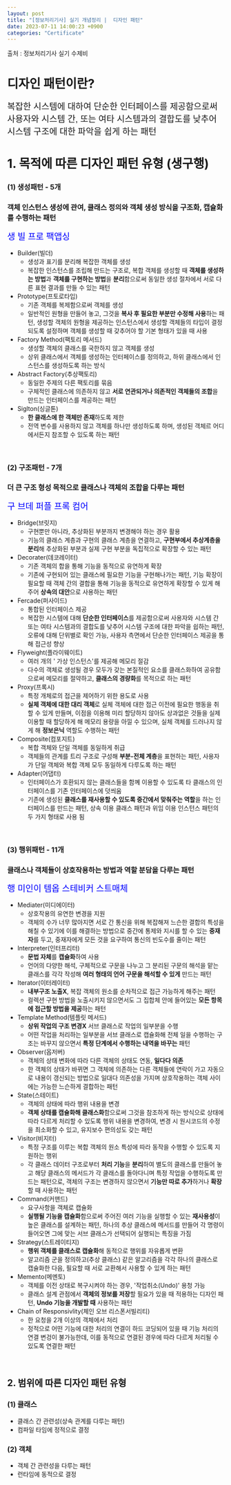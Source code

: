 ```yaml
---
layout: post
title: "[정보처리기사] 실기 개념정리 |  디자인 패턴"
date: 2023-07-11 14:00:23 +0900
categories: "Certificate"
---
```


출처 : 정보처리기사 실기 수제비 

# 디자인 패턴이란?
<font style='font-family: Arial, sans-serif; font-size: 20px; font-weight: bord;'>복잡한 시스템에 대하여 단순한 인터페이스를 제공함으로써 사용자와 시스템 간, 또는 여타 시스템과의 결합도를 낮추어 시스템 구조에 대한 파악을 쉽게 하는 패턴
</font>
<br>

# 1. 목적에 따른 디자인 패턴 유형 (생구행)
### (1) 생성패턴 - 5개
### 객체 인스턴스 생성에 관여, 클래스 정의와 객체 생성 방식을 구조화, 캡슐화를 수행하는 패턴
<font style='color: blue; font-family: Arial, sans-serif; font-size: 20px; font-weight: bord;'>생 빌 프로 팩앱싱</font>   
- Builder(빌더)
  - 생성과 표기를 분리해 복잡한 객체를 생성
  - 복잡한 인스턴스를 조립해 만드는 구조로, 복합 객체를 생성할 때 **객체를 생성하는 방법**과 **객체를 구현하는 방법**을 **분리**함으로써 동일한 생성 절차에서 서로 다른 표현 결과를 만들 수 있는 패턴
- Prototype(프토로타입)
   - 기존 객체를 복제함으로써 객체를 생성
   - 일반적인 원형을 만들어 놓고, 그것을 **복사 후 필요한 부분만 수정해 사용**하는 패턴, 생성할 객체의 원형을 제공하는 인스턴스에서 생성할 객체들의 타입이 결정되도록 설정하며 객체를 생성할 때 갖추어야 할 기본 형태가 있을 때 사용
- Factory Method(팩토리 메서드) 
   - 생성할 객체의 클래스를 국한하지 않고 객체를 생성
   - 상위 클래스에서 객체를 생성하는 인터페이스를 정의하고, 하위 클래스에서 인스턴스를 생성하도록 하는 방식
- Abstract Factory(추상팩토리) 
   - 동일한 주제의 다른 팩토리를 묶음
   - 구체적인 클래스에 의존하지 않고 **서로 연관되거나 의존적인 객체들의 조합**을 만드는 인터페이스를 제공하는 패턴
- Siglton(싱글톤) 
  - **한 클래스에 한 객체만 존재**하도록 제한
  - 전역 변수를 사용하지 않고 객체를 하나만 생성하도록 하며, 생성된 객체르 어디에서든지 참조할 수 있도록 하는 패턴
<br>

### (2) 구조패턴 - 7개
### 더 큰 구조 형성 목적으로 클래스나 객체의 조합을 다루는 패턴
<font style='color: blue; font-size: 20px; font-family: Arial, sans-serif; font-weight: bord;'>구 브데 퍼플 프록 컴어</font>   
- Bridge(브릿지)
   - 구현뿐만 아니라, 추상화된 부분까지 변경해야 하는 경우 활용
   - 기능의 클래스 계층과 구현의 클래스 계층을 연결하고, **구현부에서 추상계층을 분리**해 추상화된 부분과 실제 구현 부분을 독집적으로 확장할 수 있는 패턴
- Decorater(데코레이터) 
   - 기존 객체의 합을 통해 기능을 동적으로 유연하게 확장
   - 기존에 구현되어 있는 클래스에 필요한 기능을 구현해나가는 패턴, 기능 확장이 필요할 때 객체 간의 결합을 통해 기능을 동적으로 유연하게 확장할 수 있게 해주어 **상속의 대안**으로 사용하는 패턴
- Fercade(퍼사이드)
    - 통합된 인터페이스 제공
    - 복잡한 시스템에 대해 **단순한 인터페이스**를 제공함으로써 사용자와 시스템 간 또는 여타 시스템과의 결합도를 낮추어 시스템 구조에 대한 파악을 쉽하는 패턴, 오류에 대해 단위별로 확인 가능, 사용자 측면에서 단순한 인터페이스 제공을 통해 접근성 향상
- Flyweight(플라이웨이트)
    - 여러 개의 ' 가상 인스턴스'를 제공해 메모리 절감
    - 다수의 객체로 생성될 경우 모두가 갖는 본질적인 요소를 클래스화하여 공유함으로써 메모리를 절약하고, **클래스의 경량화**를 목적으로 하는 패턴
- Proxy(프록시) 
   - 특정 개체로의 접근을 제어하기 위한 용도로 사용
   - **실체 객체에 대한 대리 객체**로 실체 객체에 대한 접근 이전에 필요한 행동을 취할 수 있게 만들며, 이점을 이용해 미리 할당하지 않아도 상과없은 것들을 실제 이용할 때 할당하게 해 메모리 용량을 아낄 수 있으며, 실체 객체를 드러나지 않게 해 **정보은닉** 역할도 수행하는 패턴
- Composite(컴포지트) 
   - 복합 객체와 단일 객체를 동일하게 취급
   - 객체들의 관계를 트리 구조로 구성해 **부분-전체 계층**을 표현하는 패턴, 사용자가 단일 객체와 복합 객체 모두 동일하게 다루도록 하는 패턴
- Adapter(어댑터)
   - 인터페이스가 호환되지 않는 클래스들을 함꼐 이용할 수 있도록 타 클래스의 인터페이스를 기존 인터페이스에 덧씌움
   - 기존에 생성된 **클래스를 재사용할 수 있도록 중간에서 맞춰주는 역할**을 하는 인터페이스를 만드는 패턴, 상속 이용 클래스 패턴과 위임 이용 인스턴스 패턴의 두 가지 형태로 사용 됨
<br>

### (3) 행위패턴 - 11개
### 클래스나 객체들이 상호작용하는 방법과 역할 분담을 다루는 패턴
<font style='color: blue; font-size: 20px; font-family: Arial, sans-serif; font-weight: bord; '>행 미인이 템옵 스테비커 스트매체</font>   
- Mediater(미디에이터)
   - 상호작용의 유연한 변경을 지원
   - 객체의 수가 너무 많아지면 서로 간 통신을 위해 복잡해져 느슨한 결합의 특성을 해칠 수 있기에 이를 해결하는 방법으로 중간에 통제와 지시를 할 수 있는 **중재자**를 두고, 중재자에게 모든 것을 요구하여 통신의 빈도수를 줄이는  패턴
- Interpreter(인터프리터)
   - **문법 자체**를 **캡슐화**하여 사용
   - 언어의 다양한 해석, 구체적으로 구문을 나누고 그 분리된 구문의 해석을 맡는 클래스를 각각 작성해 **여러 형태의 언어 구문을 해석할 수 있게** 만드는 패턴
- Iterator(이터레이터)
    - **내부구조 노출X**, 복잡 객체의 원소를 순차적으로 접근 가능하게 해주는 패턴
    - 컬렉션 구현 방법을 노출시키지 않으면서도 그 집합체 안에 들어있는 **모든 항목에 접근할 방법을 제공**하는 패턴
- Template Method(템플릿 메서드)
    - **상위 작업의 구조 변경X** 서브 클래스로 작업의 일부분을 수행 
    - 어떤 작업을 처리하는 일부분을 서브 클래스로 캡슐화해 전체 일을 수행하는 구조는 바꾸지 않으면서 **특정 단계에서 수행하는 내역을 바꾸는** 패턴
- Observer(옵저버)
    - 객체의 상태 변화에 따라 다른 객체의 상태도 연동, **일다다 의존**
    - 한 객체의 상태가 바뀌면 그 객체에 의존하는 다른 객체들에 연락이 가고 자동으로 내용이 갱신되는 방법으로 일대다 의존성을 가지며 상호작용하는 객체 사이에는 가능한 느슨하게 결합하는 패턴 
- State(스테이트)
    - 객체의 상태에 따라 행위 내용을 변경
    - **객체 상태를 캡슐화해 클래스화**함으로써 그것을 참조하게 하는 방식으로 상태에 따라 다르게 처리할 수 있도록 행위 내용을 변경하여, 변경 시 원시코드의 수정을 최소화할 수 있고, 유지보수 편의성도 갖는 패턴 
- Visitor(비지터)
    - 특정 구조를 이루는 복합 객체의 원소 특성에 따라 동작을 수행할 수 있도록 지원하는 행위
    - 각 클래스 데이터 구조로부터 **처리 기능**을 **분리**하여 별도의 클래스를 만들어 놓고 해당 클래스의 메서드가 각 클래스를 돌아다니며 특정 작업을 수행하도록 만드는 패턴으로, 객체의 구조는 변경하지 않으면서 **기능만 따로 추가**하거나 **확장**할 때 사용하는 패턴
- Command(커맨드)
    - 요구사항을 객체로 캡슐화
    - **실행될 기능을 캡슐화**함으로써 주어진 여러 기능을 실행할 수 있는 **재사용성**이 높은 클래스를 설계하는 패턴, 하나의 추상 클래스에 메서드를 만들어 각 명령이 들어오면 그에 맞는 서브 클래스가 선택되어 실행되는 특징을 가짐
- Strategy(스트레이티지)
   - **행위 객체를 클래스로 캡슐화**해 동적으로 행위를 자유롭게 변환
   - 알고리즘 군을 정의하고(추상 클래스) 같은 알고리즘을 각각 하나의 클래스로 캡슐화한 다음, 필요할 때 서로 교환해서 사용할 수 있게 하는 패턴
- Memento(메멘토)
    - 객체를 이전 상태로 복구시켜야 하는 경우, '작업취소(Undo)' 용청 가능
    - 클래스 설계 관점에서 **객체의 정보를 저장**할 필요가 있을 때 적용하는 디자인 패턴, **Undo 기능을 개발할 때** 사용하는 패턴
- Chain of Responsivlity(체인 오브 리스폰서빌리티)
    - 한 요청을 2개 이상의 객체에서 처리
    - 정적으로 어떤 기능에 대한 처리의 연결이 하드 코딩되어 있을 때 기능 처리의 연결 변겅이 불가능한데, 이를 동적으로 연결된 경우에 따라 다르게 처리될 수 있도록 연결한 패턴
<br>

## 2. 범위에 따른 디자인 패턴 유형 
### (1) 클래스
- 클래스 간 관련성(상속 관계를 다루는 패턴)
- 컴파일 타임에 정적으로 결정
  

### (2) 객체
- 객체 간 관련성을 다루는 패턴
- 런타임에 동적으로 결정